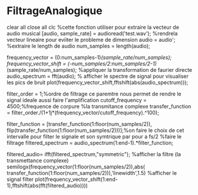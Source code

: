 # FiltrageAnalogique
clear all
close all
clc
%cette fonction utiliser pour extraire la vecteur de audio musical
[audio, sample_rate] = audioread('test.wav');
%rendrela vecteur lineaire pour eviiter le probleme de dimension
audio = audio';
%extraire le length de audio
num_samples = length(audio);

frequency_vector = (0:num_samples-1)*(sample_rate/num_samples);
frequency_vector_shift = (-num_samples/2:num_samples/2-1)*(sample_rate/num_samples);
%appliquer la transformation de faurier directe
audio_spectrum = fft(audio);
% afficher le spectre de signal pour visualiser les pics de bruit 
plot(frequency_vector_shift,fftshift(abs(audio_spectrum)));

filter_order = 1;%ordre de filtrage ce paremtre nous permet de rendre le signal ideale aussi faire l'amplification
cutoff_frequency = 4500;%frequence de corpure 
%la transmitance complexe 
transfer_function = filter_order./(1+1j*(frequency_vector/cutoff_frequency).^100);

filter_function = [transfer_function(1:floor(num_samples/2)), flip(transfer_function(1:floor(num_samples/2)))];%on faire le choix de cet intervalle pour filter le signale et son symtrique par pour a fs/2
%faire le filtrage 
filtered_spectrum = audio_spectrum(1:end-1).*filter_function;

filtered_audio= ifft(filtered_spectrum,"symmetric");
%afficher la filtre (la transmettance complexe)
semilogx(frequency_vector(1:floor(num_samples/2)),abs( transfer_function(1:floor(num_samples/2))),'linewidth',1.5)
%afficher le signal filter
plot(frequency_vector_shift(1:end-1),fftshift(abs(fft(filtered_audio))))

